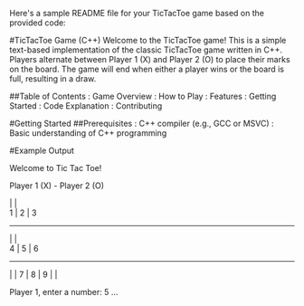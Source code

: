 
Here's a sample README file for your TicTacToe game based on the provided code:

#TicTacToe Game (C++)
Welcome to the TicTacToe game! This is a simple text-based implementation of the classic TicTacToe game written in C++. Players alternate between Player 1 (X) and Player 2 (O) to place their marks on the board. The game will end when either a player wins or the board is full, resulting in a draw.

##Table of Contents
: Game Overview
: How to Play
: Features
: Getting Started
: Code Explanation
: Contributing

#Getting Started
##Prerequisites
: C++ compiler (e.g., GCC or MSVC)
: Basic understanding of C++ programming

#Example Output

Welcome to Tic Tac Toe!

Player 1 (X) - Player 2 (O)

   |     |     
1  |  2  |  3
___ _____ ____
   |     |  
4  |  5  |  6
___ _____ ____
   |     |
7  |  8  |  9
   |     |

Player 1, enter a number: 5
...
